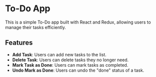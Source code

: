 # To-Do App

This is a simple To-Do app built with React and Redux, allowing users to manage their tasks efficiently.

## Features

- **Add Task**: Users can add new tasks to the list.
- **Delete Task**: Users can delete tasks they no longer need.
- **Mark Task as Done**: Users can mark tasks as completed.
- **Undo Mark as Done**: Users can undo the "done" status of a task.

